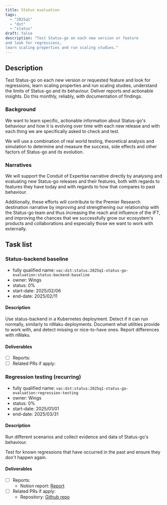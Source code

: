 ```yaml
---
title: Status evaluation
tags:
  - "2025q1"
  - "dst"
  - "status"
draft: false
description: "Test Status-go on each new version or feature
and look for regressions,
learn scaling properties and run scaling studies."
---
```


## Description

Test Status-go on each new version or requested feature
and look for regressions,
learn scaling properties and run scaling studies,
understand the limits of Status-go and its behaviour.
Deliver reports and actionable insights.
Do this monthly, reliably, with documentation of findings.

### Background

We want to learn specific, actionable information
about Status-go's behaviour
and how it is evolving over time
with each new release
and with each thing we are specifically asked to check and test.

We will use a combination of real world testing,
theoretical analysis and simulation
to determine and measure the success,
side effects and other factors of Status-go and its evolution.

### Narratives

We will support the Conduit of Expertise narrative directly
by analysing and evaluating new Status-go releases and their features,
both with regards to features they have today
and with regards to how that compares to past behaviour.

Additionally, these efforts will contribute
to the Premier Research destination narrative by
improving and strengthening our relationship with the Status-go team
and thus increasing the reach and influence of the IFT,
and improving the chances
that we successfully grow our ecosystem's products and collaborations
and especially those we want to work with externally.

## Task list

### Status-backend baseline

* fully qualified name: `vac:dst:status:2025q1-status-go-evaluation:status-backend-baseline`
* owner: Wings
* status: 0%
* start-date: 2025/02/06
* end-date: 2025/02/11

#### Description
Use status-backend in a Kubernetes deployment.
Detect if it can run normally, 
similarly to nWaku deployments.
Document what utilities provide to work with,
and detect missing or nice-to-have ones.
Report differences with nWaku.

#### Deliverables
* [ ] Reports:
* [ ] Related PRs if apply:

### Regression testing (recurring)

* fully qualified name: `vac:dst:status:2025q1-status-go-evaluation:regression-testing`
* owner: Wings
* status: 0%
* start-date: 2025/01/01
* end-date: 2025/03/31

#### Description
Run different scenarios
and collect evidence and data
of Status-go's behaviour.

Test for known regressions
that have occurred in the past
and ensure they don't happen again.


#### Deliverables
* [ ] Reports:
  * Notion report: [Report](https://www.notion.so/Status-Go-Test-18c8f96fb65c807c8ae4e4f20a60799c)
* [ ] Related PRs if apply:
  * Repository: [Github repo](https://github.com/vacp2p/status-go-test)
